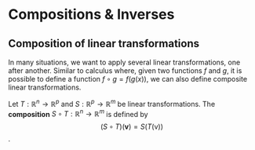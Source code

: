 # Compositions & Inverses

## Composition of linear transformations

In many situations, we want to apply several linear transformations, one after another. Similar to calculus where, given two functions $f$ and $g$, it is possible to define a function $f \circ g = f(g(x))$, we can also define composite linear transformations.

Let $T:\mathbb{R}^n \rightarrow \mathbb{R}^p$ and $S:\mathbb{R}^p \rightarrow \mathbb{R}^m$ be linear transformations. The **composition** $S \circ T:\mathbb{R}^n \rightarrow \mathbb{R}^m$ is defined by $$(S \circ T)(\textbf{v}) = S(T(\text{v}))$$.